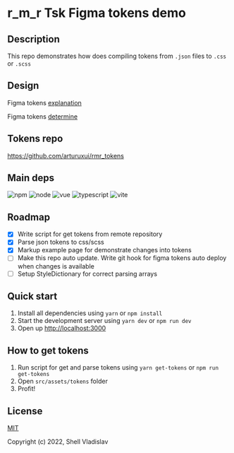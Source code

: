 # r_m_r Tsk Figma tokens demo

## Description

This repo demonstrates how does compiling tokens from <code>.json</code> files to <code>.css</code> or <code>.scss</code>

## Design

<p>Figma tokens <a href="https://www.figma.com/file/SU6QWgSrLBf5fV6jPh3oZg/Tokens-Explanation">explanation</a></p>
<p>Figma tokens <a href="https://www.figma.com/file/T2CIC1zD6eA0RJHJtdtbsJ/Tokens-Determine">determine</a></p>

## Tokens repo

https://github.com/arturuxui/rmr_tokens

## Main deps

![npm](https://img.shields.io/badge/npm-v8.13.2-blue?style=flat-square)
![node](https://img.shields.io/badge/node-v16.15.1-yellowgreen?style=flat-square)
![vue](https://img.shields.io/badge/vue-v3.2.45-green?style=flat-square)
![typescript](https://img.shields.io/badge/typescript-v4.9.4-lightgrey?style=flat-square)
![vite](https://img.shields.io/badge/vite-v4.0.1-yellow?style=flat-square)

## Roadmap

- [x] Write script for get tokens from remote repository
- [x] Parse json tokens to css/scss
- [x] Markup example page for demonstrate changes into tokens
- [ ] Make this repo auto update. Write git hook for figma tokens auto deploy when changes is available
- [ ] Setup StyleDictionary for correct parsing arrays

## Quick start

1. Install all dependencies using `yarn` or `npm install`
2. Start the development server using `yarn dev` or `npm run dev`
3. Open up [http://localhost:3000](http://localhost:3000)

## How to get tokens

1. Run script for get and parse tokens using `yarn get-tokens` or `npm run get-tokens`
2. Open `src/assets/tokens` folder
3. Profit!

## License

[MIT](https://github.com/FreeeeZ/rmr-figma-tokens-demo/blob/main/LICENSE)

Copyright (c) 2022, Shell Vladislav
